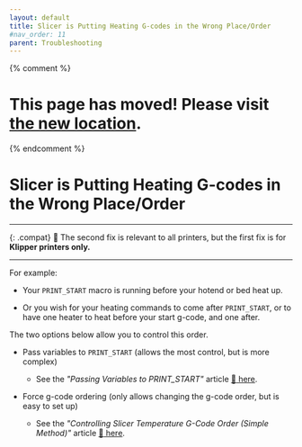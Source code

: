 ```yaml
---
layout: default
title: Slicer is Putting Heating G-codes in the Wrong Place/Order
#nav_order: 11
parent: Troubleshooting
---
```

{% comment %} 
# This page has moved! Please visit [the new location](https://ellis3dp.com/Print-Tuning-Guide/articles/troubleshooting/slicer_putting_heating_g-codes_wrong_order.html).
{% endcomment %}
# Slicer is Putting Heating G-codes in the Wrong Place/Order
---

{: .compat}
:dizzy: The second fix is relevant to all printers, but the first fix is for **Klipper printers only.**

---

For example:

- Your `PRINT_START` macro is running before your hotend or bed heat up. 

- Or you wish for your heating commands to come after `PRINT_START`, or to have one heater to heat before your start g-code, and one after.

The two options below allow you to control this order.

- Pass variables to `PRINT_START` (allows the most control, but is more complex)
    - See the *"Passing Variables to PRINT_START"* article 
    [:page_facing_up: here](../passing_slicer_variables.md).

- Force g-code ordering (only allows changing the g-code order, but is easy to set up)

    - See the *"Controlling Slicer Temperature G-Code Order (Simple Method)"* article [:page_facing_up: here](../controlling_slicer_g-code_order.md).


